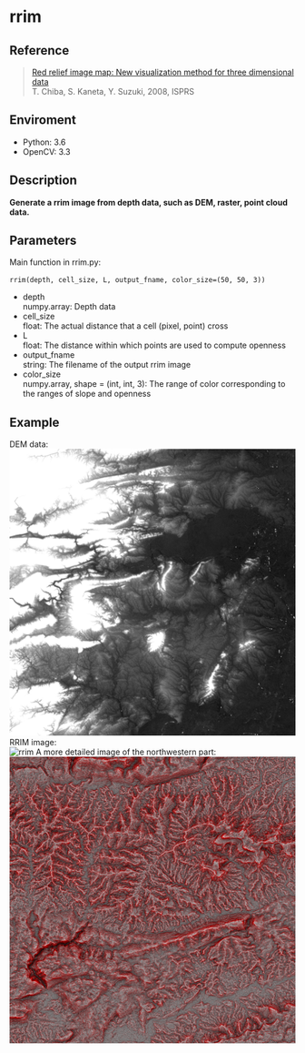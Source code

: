 # rrim

## Reference
> [Red relief image map: New visualization method for three dimensional data](http://www.isprs.org/proceedings/XXXVII/congress/2_pdf/11_ThS-6/08.pdf)</br>
> T. Chiba, S. Kaneta, Y. Suzuki, 2008, ISPRS</br>

## Enviroment
- Python: 3.6
- OpenCV: 3.3

## Description
**Generate a rrim image from depth data, such as DEM, raster, point cloud data.**</br>

## Parameters
Main function in rrim.py:</br>

    rrim(depth, cell_size, L, output_fname, color_size=(50, 50, 3))

- depth</br>
numpy.array: Depth data</br>
- cell_size</br>
float: The actual distance that a cell (pixel, point) cross</br>
- L</br>
float: The distance within which points are used to compute openness</br>
- output_fname</br>
string: The filename of the output rrim image</br>
- color_size</br>
numpy.array, shape = (int, int, 3): The range of color corresponding to the ranges of slope and openness</br>

## Example
DEM data:</br>
![dem](/data/ASTGTM2_N29E111_dem_review.jpg)
RRIM image:</br>
![rrim](/data/ASTGTM2_N29E111_dem_rrim.png)
A more detailed image of the northwestern part:</br>
![detail](/data/ASTGTM2_N29E111_dem_rrim_detail.png)


